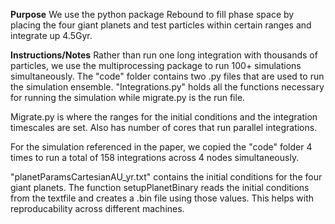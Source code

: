**Purpose**
We use the python package Rebound to fill phase space by placing the four giant planets and test particles within certain ranges and integrate up 4.5Gyr. 

**Instructions/Notes**
Rather than run one long integration with thousands of particles, we use the multiprocessing package to run 100+ simulations simultaneously. The "code" folder contains two .py files that are used to run the simulation ensemble. "Integrations.py" holds all the functions necessary for running the simulation while migrate.py is the run file. 

Migrate.py is where the ranges for the initial conditions and the integration timescales are set. Also has number of cores that run parallel integrations.

For the simulation referenced in the paper, we copied the "code" folder 4 times to run a total of 158 integrations across 4 nodes simultaneously.

"planetParamsCartesianAU_yr.txt" contains the initial conditions for the four giant planets. The function setupPlanetBinary reads the initial conditions from the textfile and creates a .bin file using those values. This helps with reproducability across different machines. 

